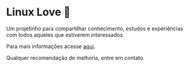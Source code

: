 # Linux Love 🎉

Um projetinho para compartilhar conhecimento, estudos e experiências com todos aqueles que estiverem interessados.

Para mais informações acesse [aqui](https://linuxlove.duckdns.org/Sobre%20esse%20projeto/about-project.html).

Qualquer recomendação de melhoria, entre em contato.

